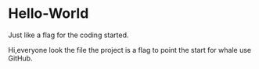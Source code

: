 # Hello-World
Just like a flag for the coding started.

Hi,everyone look the file 
the project is a flag to point the start for whale use GitHub.
